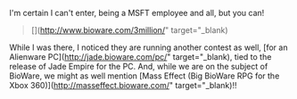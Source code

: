 I'm certain I can't enter, being a MSFT employee and all, but you can!

> [<img src="http://www.bioware.com/3million/images/grandprize_158x173.jpg" title="" border="0" />](http://www.bioware.com/3million/" target="_blank)

While I was there, I noticed they are running another contest as well, [for an Alienware PC](http://jade.bioware.com/pc/" target="_blank), tied to the release of Jade Empire for the PC. And, while we are on the subject of BioWare, we might as well mention [Mass Effect (Big BioWare RPG for the Xbox 360)](http://masseffect.bioware.com/" target="_blank)!!